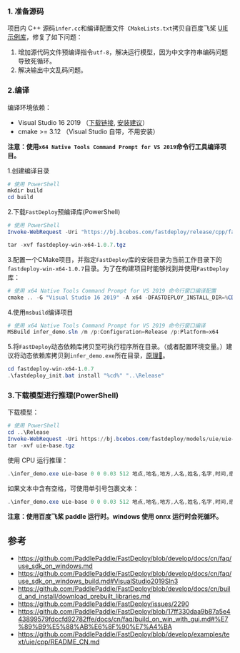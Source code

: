 ### 1. 准备源码
项目内 C++ 源码`infer.cc`和编译配置文件` CMakeLists.txt`拷贝自百度飞桨 [UIE 示例库](https://github.com/PaddlePaddle/FastDeploy/tree/develop/examples/text/uie/cpp)，修复了如下问题：
1. 增加源代码文件预编译指令`utf-8`，解决运行模型，因为中文字符串编码问题导致死循环。
2. 解决输出中文乱码问题。


### 2.编译

编译环境依赖：
- Visual Studio 16 2019 （[下载链接](https://learn.microsoft.com/zh-cn/visualstudio/releases/2019/redistribution#--download), [安装建议](https://learn.microsoft.com/zh-cn/windows/dev-environment/rust/setup)）
- cmake >= 3.12 （Visual Studio 自带，不用安装）

**注意：使用`x64 Native Tools Command Prompt for VS 2019`命令行工具编译项目。**

1.创建编译目录

```PowerShell
# 使用 PowerShell
mkdir build
cd build
```

2.下载`FastDeploy`预编译库(PowerShell)

```PowerShell
# 使用 PowerShell
Invoke-WebRequest -Uri "https://bj.bcebos.com/fastdeploy/release/cpp/fastdeploy-win-x64-1.0.7.zip" -OutFile "fastdeploy-win-x64-1.0.7.tgz"

tar -xvf fastdeploy-win-x64-1.0.7.tgz
```

3.配置一个CMake项目，并指定`FastDeploy`库的安装目录为当前工作目录下的`fastdeploy-win-x64-1.0.7`目录。为了在构建项目时能够找到并使用`FastDeploy`库：

```PowerShell
# 使用 x64 Native Tools Command Prompt for VS 2019 命令行窗口编译配置
cmake .. -G "Visual Studio 16 2019" -A x64 -DFASTDEPLOY_INSTALL_DIR=%CD%\fastdeploy-win-x64-1.0.7
```

4.使用`msbuild`编译项目

```PowerShell
# 使用 x64 Native Tools Command Prompt for VS 2019 命令行窗口编译
MSBuild infer_demo.sln /m /p:Configuration=Release /p:Platform=x64
```

5.将`FastDeploy`动态依赖库拷贝至可执行程序所在目录。（或者配置环境变量。）建议将动态依赖库拷贝到`infer_demo.exe`所在目录，[原理👋](./doc/README_DLL.md)。

```PowerShell
cd fastdeploy-win-x64-1.0.7
.\fastdeploy_init.bat install "%cd%" "..\Release"
```

### 3.下载模型进行推理(PowerShell)

下载模型：

```PowerShell
# 使用 PowerShell
cd ..\Release
Invoke-WebRequest -Uri https://bj.bcebos.com/fastdeploy/models/uie/uie-base.tgz -OutFile "uie-base.tgz"
tar -xvf uie-base.tgz
```

使用 CPU 运行推理：

```PowerShell
.\infer_demo.exe uie-base 0 0 0.03 512 地点,地名,地方,人名,姓名,名字,时间,感情,情绪,心情 1 1 2024年5月6日，周五下午，李华在北京的天安门广场上，与他的好朋友张明一起享受阳光。他们都感到非常开心。突然，一个名叫'纽约'的小狗跑了过来，李华笑着说，'这只狗的名字真有趣！'张明回答说，'是的，我也觉得很有趣。'然后，他们决定一起去吃一家叫做'巴黎'的法国餐厅。
```
如果文本中含有空格，可使用单引号包裹文本：
```PowerShell
.\infer_demo.exe uie-base 0 0 0.03 512 地点,地名,地方,人名,姓名,名字,时间,感情,情绪,心情 1 1 '2024年5月6日，周五下午，李华在北京的天安门广场上，与他的好朋友张明一起享受阳光。他们都感到非常开心。突然，一个名叫'纽约'的小狗跑了过来，李华笑着说，'这只狗的名字真有趣！'张明回答说，'是的，我也觉得很有趣。'然后，他们决定一起去吃一家叫做'巴黎'的      法国餐厅。'
```

**注意：使用百度飞桨 paddle 运行时。windows 使用 onnx 运行时会死循环。**

## 参考
- https://github.com/PaddlePaddle/FastDeploy/blob/develop/docs/cn/faq/use_sdk_on_windows.md
- https://github.com/PaddlePaddle/FastDeploy/blob/develop/docs/cn/faq/use_sdk_on_windows_build.md#VisualStudio2019Sln3
- https://github.com/PaddlePaddle/FastDeploy/blob/develop/docs/cn/build_and_install/download_prebuilt_libraries.md
- https://github.com/PaddlePaddle/FastDeploy/issues/2290
- https://github.com/PaddlePaddle/FastDeploy/blob/17ff330daa9b87a5e443899579fdccfd92782ffe/docs/cn/faq/build_on_win_with_gui.md#%E7%89%B9%E5%88%AB%E6%8F%90%E7%A4%BA
- https://github.com/PaddlePaddle/FastDeploy/blob/develop/examples/text/uie/cpp/README_CN.md